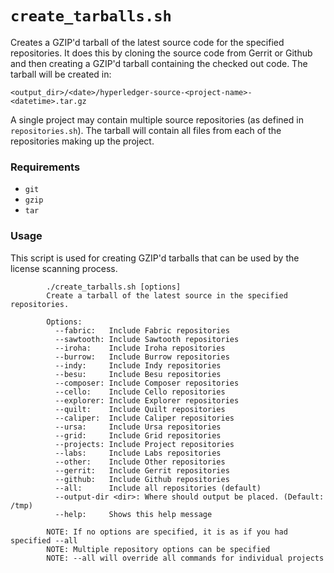 # `create_tarballs.sh`
Creates a GZIP'd tarball of the latest source code for the specified repositories. It does this by cloning the source code from Gerrit or Github and then creating a GZIP'd tarball containing the checked out code. The tarball will be created in:

```
<output_dir>/<date>/hyperledger-source-<project-name>-<datetime>.tar.gz
```

A single project may contain multiple source repositories (as defined in `repositories.sh`). The tarball will contain all files from each of the repositories making up the project.

### Requirements
* `git`
* `gzip`
* `tar`

### Usage
This script is used for creating GZIP'd tarballs that can be used by the license scanning process.
```
        ./create_tarballs.sh [options]
        Create a tarball of the latest source in the specified repositories.

        Options:
          --fabric:   Include Fabric repositories
          --sawtooth: Include Sawtooth repositories
          --iroha:    Include Iroha repositories
          --burrow:   Include Burrow repositories
          --indy:     Include Indy repositories
          --besu:     Include Besu repositories
          --composer: Include Composer repositories
          --cello:    Include Cello repositories
          --explorer: Include Explorer repositories
          --quilt:    Include Quilt repositories
          --caliper:  Include Caliper repositories
          --ursa:     Include Ursa repositories
          --grid:     Include Grid repositories
          --projects: Include Project repositories
          --labs:     Include Labs repositories
          --other:    Include Other repositories
          --gerrit:   Include Gerrit repositories
          --github:   Include Github repositories
          --all:      Include all repositories (default)
          --output-dir <dir>: Where should output be placed. (Default: /tmp)
          --help:     Shows this help message

        NOTE: If no options are specified, it is as if you had specified --all
        NOTE: Multiple repository options can be specified
        NOTE: --all will override all commands for individual projects
```

